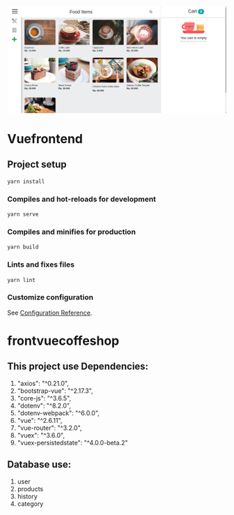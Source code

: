 ![Apps](./src/assets/a.png)


# Vuefrontend 

## Project setup
```
yarn install
```

### Compiles and hot-reloads for development
```
yarn serve
```

### Compiles and minifies for production
```
yarn build
```

### Lints and fixes files
```
yarn lint
```

### Customize configuration
See [Configuration Reference](https://cli.vuejs.org/config/).

# frontvuecoffeshop

## This project use Dependencies:
1. "axios": "^0.21.0",
2. "bootstrap-vue": "^2.17.3",
3. "core-js": "^3.6.5",
4. "dotenv": "^8.2.0",
5. "dotenv-webpack": "^6.0.0",
6. "vue": "^2.6.11",
7. "vue-router": "^3.2.0",
8. "vuex": "^3.6.0",
9. "vuex-persistedstate": "^4.0.0-beta.2"

## Database use:
1. user
2. products
3. history
4. category
